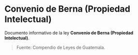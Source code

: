 # Convenio de Berna (Propiedad Intelectual)

Documento informativo de la ley **Convenio de Berna (Propiedad Intelectual)**.

> Fuente: Compendio de Leyes de Guatemala.